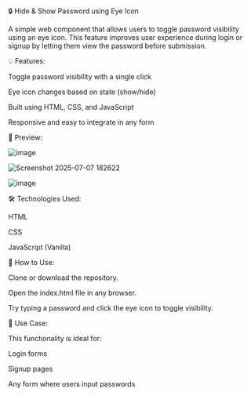 🔒 Hide & Show Password using Eye Icon

A simple web component that allows users to toggle password visibility using an eye icon. This feature improves user experience during login or signup by letting them view the password before submission.

💡 Features:

  Toggle password visibility with a single click
  
  Eye icon changes based on state (show/hide)
  
  Built using HTML, CSS, and JavaScript
  
  Responsive and easy to integrate in any form

📸 Preview:

  ![image](https://github.com/user-attachments/assets/dba861cc-f57a-44ed-a3f3-24de57baed87)

  ![Screenshot 2025-07-07 182622](https://github.com/user-attachments/assets/b1eb258d-a55a-472f-9c88-bc316e88fedd)

  ![image](https://github.com/user-attachments/assets/38b1214b-a26a-425c-9887-7cc7d5613684)


🛠️ Technologies Used:

  HTML
  
  CSS
  
  JavaScript (Vanilla)

📂 How to Use:

  Clone or download the repository.
  
  Open the index.html file in any browser.
  
  Try typing a password and click the eye icon to toggle visibility.

📌 Use Case:

  This functionality is ideal for:
  
  Login forms
  
  Signup pages
  
  Any form where users input passwords
